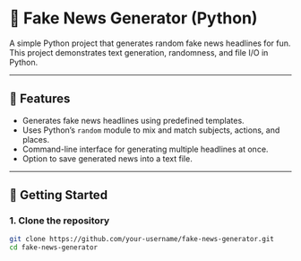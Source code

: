 # 📰 Fake News Generator (Python)

A simple Python project that generates random fake news headlines for fun.  
This project demonstrates text generation, randomness, and file I/O in Python.

---

## 📌 Features
- Generates fake news headlines using predefined templates.
- Uses Python’s `random` module to mix and match subjects, actions, and places.
- Command-line interface for generating multiple headlines at once.
- Option to save generated news into a text file.

---

## 🚀 Getting Started

### 1. Clone the repository
```bash
git clone https://github.com/your-username/fake-news-generator.git
cd fake-news-generator
